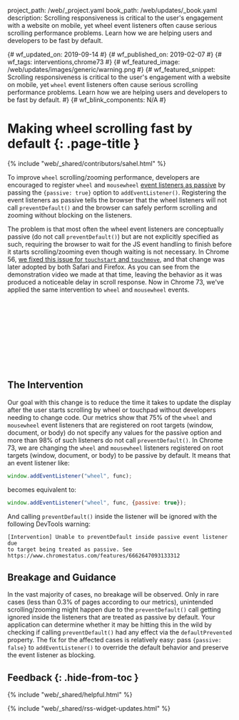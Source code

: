project_path: /web/_project.yaml
book_path: /web/updates/_book.yaml
description: Scrolling responsiveness is critical to the user's engagement with a website on mobile, yet wheel event listeners often cause serious scrolling performance problems. Learn how we are helping users and developers to be fast by default.

{# wf_updated_on: 2019-09-14 #}
{# wf_published_on: 2019-02-07 #}
{# wf_tags: interventions,chrome73 #}
{# wf_featured_image: /web/updates/images/generic/warning.png #}
{# wf_featured_snippet: Scrolling responsiveness is critical to the user's engagement with a website on mobile, yet <code>wheel</code> event listeners often cause serious scrolling performance problems. Learn how we are helping users and developers to be fast by default. #}
{# wf_blink_components: N/A #}

# Making wheel scrolling fast by default {: .page-title }

{% include "web/_shared/contributors/sahel.html" %}

To improve `wheel` scrolling/zooming performance, developers are encouraged to
register `wheel` and `mousewheel` [event listeners as
passive](/web/updates/2016/06/passive-event-listeners)
by passing the `{passive: true}` option to `addEventListener()`. Registering
the event listeners as passive tells the browser that the wheel listeners will
not call `preventDefault()` and the browser can safely perform scrolling and
zooming without blocking on the listeners.

The problem is that most often the wheel event listeners are conceptually
passive (do not call `preventDefault()`) but are not explicitly specified as
such, requiring the browser to wait for the JS event handling to finish before
it starts scrolling/zooming even though waiting is not necessary. In Chrome 56,
[we fixed this issue for `touchstart` and `touchmove`](/web/updates/2017/01/scrolling-intervention),
and that change was later adopted by both Safari and Firefox. As you can see
from the demonstration video we made at that time, leaving the behavior as it
was produced a noticeable delay in scroll response. Now in Chrome 73, we've
applied the same intervention to `wheel` and `mousewheel` events.

<div class="video-wrapper">
  <iframe class="devsite-embedded-youtube-video" data-video-id="65VMej8n23A"
          data-autohide="1" data-showinfo="0" frameborder="0" allowfullscreen>
  </iframe>
</div>

## The Intervention

Our goal with this change is to reduce the time it takes to update the display
after the user starts scrolling by wheel or touchpad without developers needing
to change code. Our metrics show that 75% of the `wheel` and `mousewheel` event
listeners that are registered on root targets (window, document, or body) do
not specify any values for the passive option and more than 98% of such
listeners do not call `preventDefault()`. In Chrome 73, we are changing the
`wheel` and `mousewheel` listeners registered on root targets (window,
document, or body) to be passive by default. It means that an event listener
like:

```js
window.addEventListener("wheel", func);
```

becomes equivalent to:

```js
window.addEventListener("wheel", func, {passive: true});
```

And calling `preventDefault()` inside the listener will be ignored with the
following DevTools warning:

    [Intervention] Unable to preventDefault inside passive event listener due
    to target being treated as passive. See https://www.chromestatus.com/features/6662647093133312

## Breakage and Guidance

In the vast majority of cases, no breakage will be observed. Only in rare cases
(less than 0.3% of pages according to our metrics), unintended scrolling/zooming
might happen due to the `preventDefault()` call getting ignored inside the
listeners that are treated as passive by default. Your application can
determine whether it may be hitting this in the wild by checking if calling
`preventDefault()` had any effect via the `defaultPrevented` property. The fix
for the affected cases is relatively easy: pass `{passive: false}` to
`addEventListener()` to override the default behavior and preserve the event
listener as blocking.

## Feedback {: .hide-from-toc }

{% include "web/_shared/helpful.html" %}

<div class="clearfix"></div>

{% include "web/_shared/rss-widget-updates.html" %}
